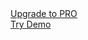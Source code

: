 <!-- _navbar.md -->
<nav class="navbar">
<div>
  <a href="https://www.creative-tim.com/product/argon-pro-react-native" class="upgrade-to-pro button">Upgrade to PRO</a>
</div>
<div>
  <a href="https://www.creative-tim.com/product/argon-react-native" class="try-demo button">Try Demo</a>
</div>
</nav>